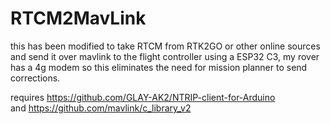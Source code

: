 ﻿# RTCM2MavLink

this has been modified to take RTCM from RTK2GO or other online sources and send it over mavlink to the flight controller using a ESP32 C3, my rover has a 4g modem so this eliminates the need for mission planner to send corrections. 

requires https://github.com/GLAY-AK2/NTRIP-client-for-Arduino     
and https://github.com/mavlink/c_library_v2      

